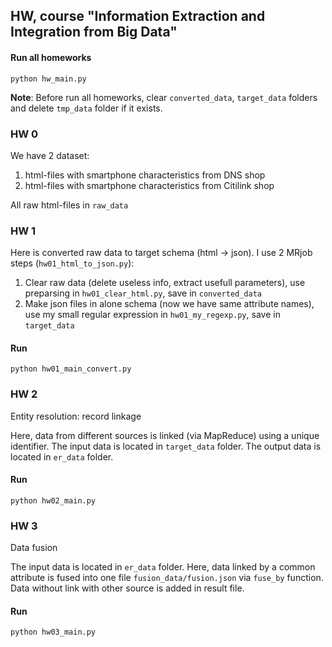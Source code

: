 ## HW, course "Information Extraction and Integration from Big Data"

#### Run all homeworks
```
python hw_main.py
```
__Note__: Before run all homeworks, clear `converted_data`, `target_data` folders and delete `tmp_data` folder if it exists.

### HW 0

We have 2 dataset:

1. html-files with smartphone characteristics from DNS shop
2. html-files with smartphone characteristics from Citilink shop

All raw html-files in `raw_data`

### HW 1

Here is converted raw data to target schema (html -> json). I use 2 MRjob steps (`hw01_html_to_json.py`):

1. Clear raw data (delete useless info, extract usefull parameters), use preparsing in `hw01_clear_html.py`, save in `converted_data`
2. Make json files in alone schema (now we have same attribute names), use my small regular expression in `hw01_my_regexp.py`, save in `target_data`

#### Run
```
python hw01_main_convert.py
```

### HW 2

Entity resolution: record linkage

Here, data from different sources is linked (via MapReduce) using a unique identifier. The input data is located in `target_data` folder. The output data is located in `er_data` folder.

#### Run
```
python hw02_main.py
```

### HW 3

Data fusion

The input data is located in `er_data` folder. Here, data linked by a common attribute is fused into one file `fusion_data/fusion.json` via `fuse_by` function. Data without link with other source is added in result file.

#### Run
```
python hw03_main.py
```